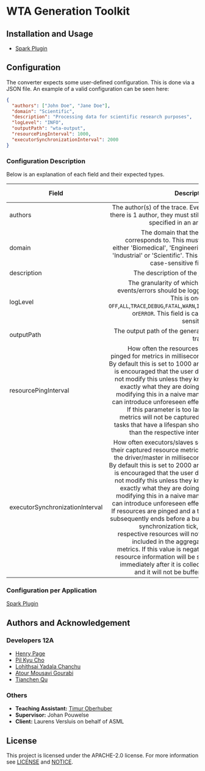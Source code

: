 # WTA Generation Toolkit

## Installation and Usage
- [Spark Plugin](/adapter/spark/README.md#installation-and-usage)

## Configuration
The converter expects some user-defined configuration. This is done via a JSON file.
An example of a valid configuration can be seen here:

```json
{
  "authors": ["John Doe", "Jane Doe"],
  "domain": "Scientific",
  "description": "Processing data for scientific research purposes",
  "logLevel": "INFO",
  "outputPath": "wta-output",
  "resourcePingInterval": 1000,
  "executorSynchronizationInterval": 2000
}

```

### Configuration Description
Below is an explanation of each field and their expected types.

| Field                           |                                                                                                                                                                                                                                                                                                                                                                                                                                                                                                                                                                                                      Description |    Expected Type     | Mandatory          |
|---------------------------------|-----------------------------------------------------------------------------------------------------------------------------------------------------------------------------------------------------------------------------------------------------------------------------------------------------------------------------------------------------------------------------------------------------------------------------------------------------------------------------------------------------------------------------------------------------------------------------------------------------------------:|:--------------------:|--------------------|
| authors                         |                                                                                                                                                                                                                                                                                                                                                                                                                                                                                                                 The author(s) of the trace. Even if there is 1 author, they must still be specified in an array. |   `ARRAY[STRING]`    | :heavy_check_mark: |
| domain                          |                                                                                                                                                                                                                                                                                                                                                                                                                                                           The domain that the job corresponds to. This must be either 'Biomedical', 'Engineering', 'Industrial' or 'Scientific'. This is a case-sensitive field. |       `STRING`       | :heavy_check_mark: |
| description                     |                                                                                                                                                                                                                                                                                                                                                                                                                                                                                                                                                                                      The description of the job. |       `STRING`       |                    |
| logLevel                        |                                                                                                                                                                                                                                                                                                                                                                                                                                           The granularity of which the events/errors should be logged. This is one of `OFF`,`ALL`,`TRACE`,`DEBUG`,`FATAL`,`WARN`,`INFO` or`ERROR`. This field is case-sensitive. |       `STRING`       |                    |
| outputPath                      |                                                                                                                                                                                                                                                                                                                                                                                                                                                                                                                                                                          The output path of the generated trace. |       `STRING`       | :heavy_check_mark: |
| resourcePingInterval            |                                                                                                                                                                                                     How often the resources are pinged for metrics in milliseconds. By default this is set to 1000 and it is encouraged that the user does not modify this unless they know exactly what they are doing, as modifying this in a naive manner can introduce unforeseen effects. If this parameter is too large, metrics will not be captured for tasks that have a lifespan shorter than the respective interval. |       `INT32`        |                    |
| executorSynchronizationInterval | How often executors/slaves send their captured resource metrics to the driver/master in milliseconds. By default this is set to 2000 and it is encouraged that the user does not modify this unless they know exactly what they are doing, as modifying this in a naive manner can introduce unforeseen effects. If resources are pinged and a task subsequently ends before a buffer synchronization tick, the respective resources will not be included in the aggregated metrics. If this value is negative, resource information will be sent immediately after it is collected and it will not be buffered. |       `INT32`        |                    |


### Configuration per Application
[Spark Plugin](/adapter/spark/README.md#configuration)



## Authors and Acknowledgement

### Developers 12A
- [Henry Page](https://gitlab.ewi.tudelft.nl/hpage)
- [Pil Kyu Cho](https://gitlab.ewi.tudelft.nl/pcho)
- [Lohithsai Yadala Chanchu](https://gitlab.ewi.tudelft.nl/lyadalachanchu)
- [Atour Mousavi Gourabi](https://gitlab.ewi.tudelft.nl/amousavigourab)
- [Tianchen Qu](https://gitlab.ewi.tudelft.nl/tqu)

### Others
- **Teaching Assistant:** [Timur Oberhuber](https://gitlab.ewi.tudelft.nl/toberhuber)
- **Supervisor:** Johan Pouwelse
- **Client:** Laurens Versluis on behalf of ASML

## License
This project is licensed under the APACHE-2.0 license.
For more information see [LICENSE](LICENSE) and [NOTICE](NOTICE).

